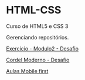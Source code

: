 # HTML-CSS
 Curso de HTML5 e CSS 3

Gerenciando repositórios.

<a href="https://acmfeira.github.io/HTML-CSS/modulo%202/desafio/android.html" target="_blank">Exercicio - Modulo2 - Desafio</a>

<a href="https://acmfeira.github.io/HTML-CSS/desafios/d-012/my-desafio/index-0.html" 
target="_blank">Cordel Moderno - Desafio</a>

<a href="https://acmfeira.github.io/HTML-CSS/modulo-4/" target="_blank">Aulas Mobile first</a>

